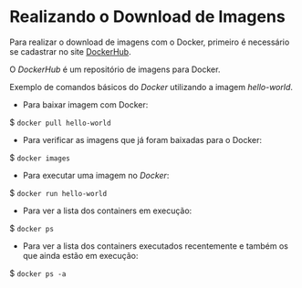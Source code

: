 # Realizando o Download de Imagens

Para realizar o download de imagens com o Docker, primeiro é necessário se cadastrar no site [DockerHub](https://hub.docker.com/).

O *DockerHub* é um repositório de imagens para Docker.

Exemplo de comandos básicos do *Docker* utilizando a imagem *hello-world*.

- Para baixar imagem com Docker:

$ `docker pull hello-world`

- Para verificar as imagens que já foram baixadas para o Docker:

$ `docker images`

- Para executar uma imagem no *Docker*:

$ `docker run hello-world`

- Para ver a lista dos containers em execução:

$ `docker ps`

- Para ver a lista dos containers executados recentemente e também os que ainda estão em execução:

$ `docker ps -a`
